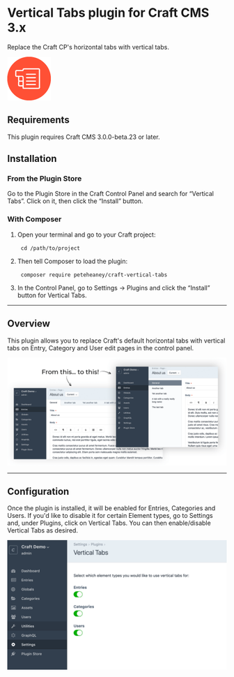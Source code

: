 # Vertical Tabs plugin for Craft CMS 3.x

Replace the Craft CP's horizontal tabs with vertical tabs.

![Vertical Tabs logo](resources/img/plugin-logo.png)

## Requirements

This plugin requires Craft CMS 3.0.0-beta.23 or later.

## Installation

### From the Plugin Store

Go to the Plugin Store in the Craft Control Panel and search for “Vertical Tabs”. Click on it, then click the “Install” button.

### With Composer

1. Open your terminal and go to your Craft project:

        cd /path/to/project

2. Then tell Composer to load the plugin:

        composer require peteheaney/craft-vertical-tabs

3. In the Control Panel, go to Settings → Plugins and click the “Install” button for Vertical Tabs.

---

## Overview

This plugin allows you to replace Craft's default horizontal tabs with vertical tabs on Entry, Category and User edit pages in the control panel.

![Preview](resources/img/preview.png)

---

## Configuration

Once the plugin is installed, it will be enabled for Entries, Categories and Users. If you'd like to disable it for certain Element types, go to Settings and, under Plugins, click on Vertical Tabs. You can then enable/disable Vertical Tabs as desired.

![Settings](resources/img/settings.png)